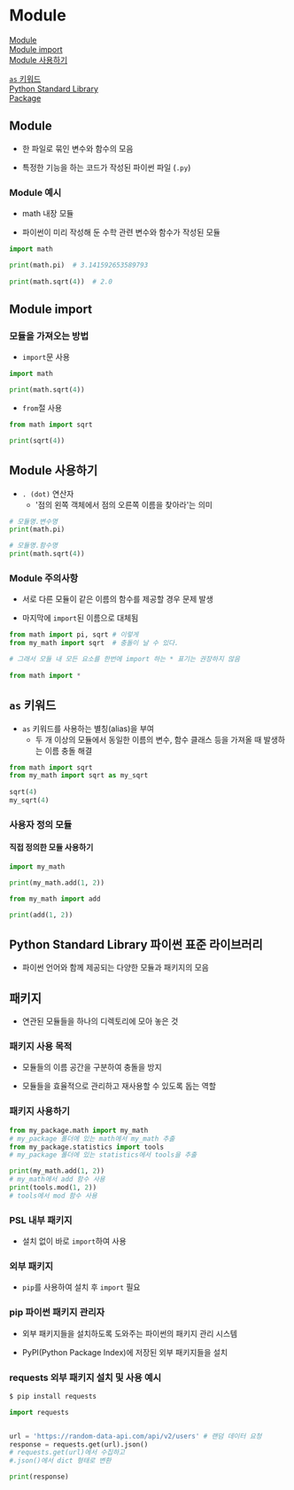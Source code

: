 # Module

[Module](#module-1)   
[Module import](#module-import)   
[Module 사용하기](#module-사용하기)    

[`as` 키워드](#as-키워드)   
[Python Standard Library](#python-standard-library-파이썬-표준-라이브러리)   
[Package](#패키지)   

## Module
- 한 파일로 묶인 변수와 함수의 모음

- 특정한 기능을 하는 코드가 작성된 파이썬 파일 (`.py`)

### Module 예시
- math 내장 모듈

- 파이썬이 미리 작성해 둔 수학 관련 변수와 함수가 작성된 모듈

```python
import math

print(math.pi)  # 3.141592653589793
    
print(math.sqrt(4))  # 2.0
```

## Module import

### 모듈을 가져오는 방법
- `import`문 사용

```python
import math

print(math.sqrt(4))
```

- `from`절 사용
```python
from math import sqrt

print(sqrt(4))
```

## Module 사용하기
- `. (dot)` 연산자
  - '점의 왼쪽 객체에서 점의 오른쪽 이름을 찾아라'는 의미

```python
# 모듈명.변수명
print(math.pi)

# 모듈명.함수명
print(math.sqrt(4))
```

### Module 주의사항
- 서로 다른 모듈이 같은 이름의 함수를 제공할 경우 문제 발생

- 마지막에 `import`된 이름으로 대체됨

```python
from math import pi, sqrt # 이렇게
from my_math import sqrt  # 충돌이 날 수 있다.
```

```python
# 그래서 모듈 내 모든 요소를 한번에 import 하는 * 표기는 권장하지 않음
    
from math import *
```

## `as` 키워드
- `as` 키워드를 사용하는 별칭(alias)을 부여
  - 두 개 이상의 모듈에서 동일한 이름의 변수, 함수 클래스 등을 가져올 때 발생하는 이름 충돌 해결

```python
from math import sqrt
from my_math import sqrt as my_sqrt
  
sqrt(4)
my_sqrt(4)
```

### 사용자 정의 모듈

#### 직접 정의한 모듈 사용하기
```python
import my_math

print(my_math.add(1, 2))
```

```python
from my_math import add

print(add(1, 2))
```

## Python Standard Library 파이썬 표준 라이브러리
- 파이썬 언어와 함께 제공되는 다양한 모듈과 패키지의 모음

## 패키지
- 연관된 모듈들을 하나의 디렉토리에 모아 놓은 것

### 패키지 사용 목적
- 모듈들의 이름 공간을 구분하여 충돌을 방지

- 모듈들을 효율적으로 관리하고 재사용할 수 있도록 돕는 역할

### 패키지 사용하기
```python
from my_package.math import my_math
# my_package 폴더에 있는 math에서 my_math 추출
from my_package.statistics import tools 
# my_package 폴더에 있는 statistics에서 tools을 추출

print(my_math.add(1, 2))
# my_math에서 add 함수 사용
print(tools.mod(1, 2))
# tools에서 mod 함수 사용
```

### PSL 내부 패키지
- 설치 없이 바로 `import`하여 사용

### 외부 패키지
- `pip`를 사용하여 설치 후 `import` 필요

### pip 파이썬 패키지 관리자
- 외부 패키지들을 설치하도록 도와주는 파이썬의 패키지 관리 시스템

- PyPI(Python Package Index)에 저장된 외부 패키지들을 설치

### requests 외부 패키지 설치 및 사용 예시
```bash
$ pip install requests
```

```python
import requests


url = 'https://random-data-api.com/api/v2/users' # 랜덤 데이터 요청
response = requests.get(url).json()
# requests.get(url)에서 수집하고
#.json()에서 dict 형태로 변환

print(response)
```